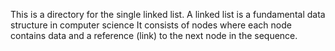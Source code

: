 This is a directory for the single linked list.
A linked list is a fundamental data structure in computer science
It consists of nodes where each node contains data and a reference (link) to the next node in the sequence.
